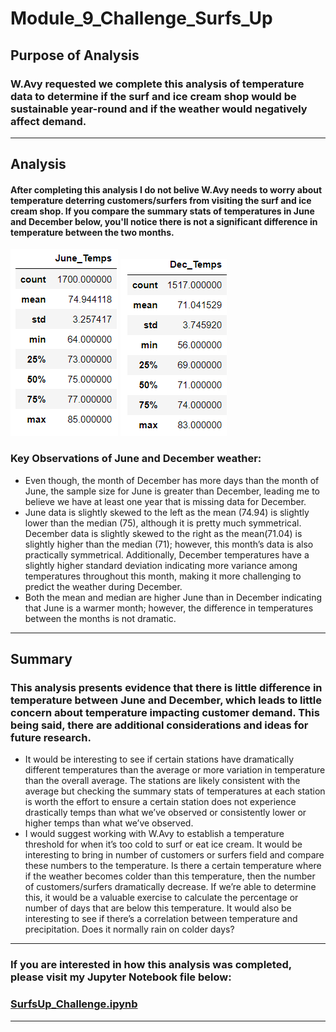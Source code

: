 # Module_9_Challenge_Surfs_Up
## Purpose of Analysis
### W.Avy requested we complete this analysis of temperature data to determine if the surf and ice cream shop would be sustainable year-round and if the weather would negatively affect demand.
 ---
## Analysis
#### After completing this analysis I do not belive W.Avy needs to worry about temperature deterring customers/surfers from visiting the surf and ice cream shop. If you compare the summary stats of temperatures in June and December below, you'll notice there is not a significant difference in temperature between the two months.

![June_Temps.PNG](https://github.com/tylerwe19/Module_9_Challenge_Surfs_Up/blob/main/Challenge/June_Temps.PNG)             ![December_Temps.PNG](https://github.com/tylerwe19/Module_9_Challenge_Surfs_Up/blob/main/Challenge/December_Temps.PNG)

### Key Observations of June and December weather:
 * Even though, the month of December has more days than the month of June, the sample size for June is greater than December, leading me to believe we have at least one year that is missing data for December.
 * June data is slightly skewed to the left as the mean (74.94) is slightly lower than the median (75), although it is pretty much symmetrical. December data is slightly skewed to the right as the mean(71.04) is slightly higher than the median (71); however, this month’s data is also practically symmetrical. Additionally, December temperatures have a slightly higher standard deviation indicating more variance among temperatures throughout this month, making it more challenging to predict the weather during December.
 * Both the mean and median are higher June than in December indicating that June is a warmer month; however, the difference in temperatures between the months is not dramatic.
 --- 
 
## Summary
### This analysis presents evidence that there is little difference in temperature between June and December, which leads to little concern about temperature impacting customer demand. This being said, there are additional considerations and ideas for future research.

 * It would be interesting to see if certain stations have dramatically different temperatures than the average or more variation in temperature than the overall average. The stations are likely consistent with the average but checking the summary stats of temperatures at each station is worth the effort to ensure a certain station does not experience drastically temps than what we’ve observed or consistently lower or higher temps than what we’ve observed. 
 * I would suggest working with W.Avy to establish a temperature threshold for when it’s too cold to surf or eat ice cream. It would be interesting to bring in number of customers or surfers field and compare these numbers to the temperature. Is there a certain temperature where if the weather becomes colder than this temperature, then the number of customers/surfers dramatically decrease. If we’re able to determine this, it would be a valuable exercise to calculate the percentage or number of days that are below this temperature. It would also be interesting to see if there’s a correlation between temperature and precipitation. Does it normally rain on colder days?
 --- 
 
### If you are interested in how this analysis was completed, please visit my Jupyter Notebook file below:
### [SurfsUp_Challenge.ipynb](https://github.com/tylerwe19/Module_9_Challenge_Surfs_Up/blob/main/Challenge/Starter_Code/SurfsUp_Challenge.ipynb)
 --- 
